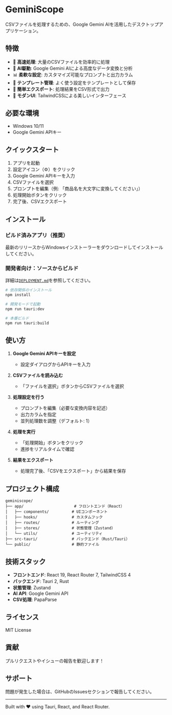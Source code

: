 # GeminiScope

CSVファイルを処理するための、Google Gemini AIを活用したデスクトップアプリケーション。

## 特徴

- 🚀 **高速処理**: 大量のCSVファイルを効率的に処理
- 🤖 **AI駆動**: Google Gemini AIによる高度なデータ変換と分析
- 📊 **柔軟な設定**: カスタマイズ可能なプロンプトと出力カラム
- 📝 **テンプレート管理**: よく使う設定をテンプレートとして保存
- 💾 **簡単エクスポート**: 処理結果をCSV形式で出力
- 🎨 **モダンUI**: TailwindCSSによる美しいインターフェース

## 必要な環境

- Windows 10/11
- Google Gemini APIキー

## クイックスタート

1. アプリを起動
2. 設定アイコン（⚙️）をクリック
3. Google Gemini APIキーを入力
4. CSVファイルを選択
5. プロンプトを編集（例: 「商品名を大文字に変換してください」）
6. 処理開始ボタンをクリック
7. 完了後、CSVエクスポート

## インストール

### ビルド済みアプリ（推奨）

最新のリリースからWindowsインストーラーをダウンロードしてインストールしてください。

### 開発者向け：ソースからビルド

詳細は[`DEPLOYMENT.md`](./DEPLOYMENT.md)を参照してください。

```bash
# 依存関係のインストール
npm install

# 開発モードで起動
npm run tauri:dev

# 本番ビルド
npm run tauri:build
```

## 使い方

1. **Google Gemini APIキーを設定**
   - 設定ダイアログからAPIキーを入力

2. **CSVファイルを読み込む**
   - 「ファイルを選択」ボタンからCSVファイルを選択

3. **処理設定を行う**
   - プロンプトを編集（必要な変換内容を記述）
   - 出力カラムを指定
   - 並列処理数を調整（デフォルト: 1）

4. **処理を実行**
   - 「処理開始」ボタンをクリック
   - 進捗をリアルタイムで確認

5. **結果をエクスポート**
   - 処理完了後、「CSVをエクスポート」から結果を保存

## プロジェクト構成

```
geminiscope/
├── app/                      # フロントエンド（React）
│   ├── components/          # UIコンポーネント
│   ├── hooks/               # カスタムフック
│   ├── routes/              # ルーティング
│   ├── stores/              # 状態管理（Zustand）
│   └── utils/               # ユーティリティ
├── src-tauri/               # バックエンド（Rust/Tauri）
└── public/                  # 静的ファイル
```

## 技術スタック

- **フロントエンド**: React 19, React Router 7, TailwindCSS 4
- **バックエンド**: Tauri 2, Rust
- **状態管理**: Zustand
- **AI API**: Google Gemini API
- **CSV処理**: PapaParse

## ライセンス

MIT License

## 貢献

プルリクエストやイシューの報告を歓迎します！

## サポート

問題が発生した場合は、GitHubのIssuesセクションで報告してください。

---

Built with ❤️ using Tauri, React, and React Router.
